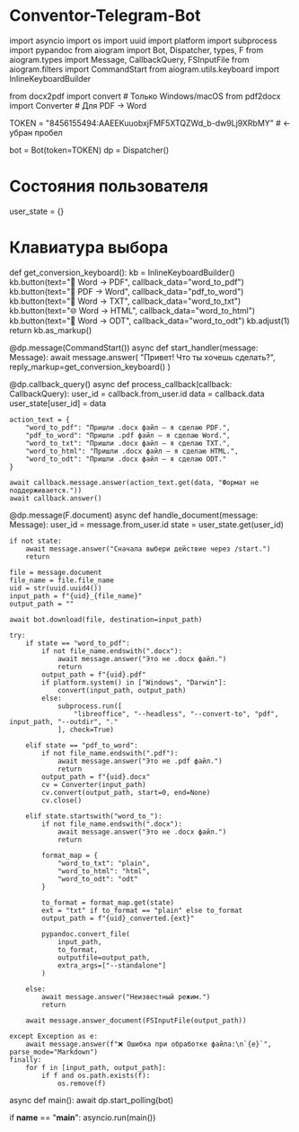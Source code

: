 # Conventor-Telegram-Bot
import asyncio
import os
import uuid
import platform
import subprocess
import pypandoc
from aiogram import Bot, Dispatcher, types, F
from aiogram.types import Message, CallbackQuery, FSInputFile
from aiogram.filters import CommandStart
from aiogram.utils.keyboard import InlineKeyboardBuilder

from docx2pdf import convert  # Только Windows/macOS
from pdf2docx import Converter  # Для PDF → Word

TOKEN = "8456155494:AAEEKuuobxjFMF5XTQZWd_b-dw9Lj9XRbMY"  # ← убран пробел

bot = Bot(token=TOKEN)
dp = Dispatcher()

# Состояния пользователя
user_state = {}

# Клавиатура выбора
def get_conversion_keyboard():
    kb = InlineKeyboardBuilder()
    kb.button(text="📄 Word → PDF", callback_data="word_to_pdf")
    kb.button(text="📑 PDF → Word", callback_data="pdf_to_word")
    kb.button(text="📝 Word → TXT", callback_data="word_to_txt")
    kb.button(text="🌐 Word → HTML", callback_data="word_to_html")
    kb.button(text="🧾 Word → ODT", callback_data="word_to_odt")
    kb.adjust(1)
    return kb.as_markup()

@dp.message(CommandStart())
async def start_handler(message: Message):
    await message.answer(
        "Привет! Что ты хочешь сделать?",
        reply_markup=get_conversion_keyboard()
    )

@dp.callback_query()
async def process_callback(callback: CallbackQuery):
    user_id = callback.from_user.id
    data = callback.data
    user_state[user_id] = data

    action_text = {
        "word_to_pdf": "Пришли .docx файл — я сделаю PDF.",
        "pdf_to_word": "Пришли .pdf файл — я сделаю Word.",
        "word_to_txt": "Пришли .docx файл — я сделаю TXT.",
        "word_to_html": "Пришли .docx файл — я сделаю HTML.",
        "word_to_odt": "Пришли .docx файл — я сделаю ODT."
    }

    await callback.message.answer(action_text.get(data, "Формат не поддерживается."))
    await callback.answer()

@dp.message(F.document)
async def handle_document(message: Message):
    user_id = message.from_user.id
    state = user_state.get(user_id)

    if not state:
        await message.answer("Сначала выбери действие через /start.")
        return

    file = message.document
    file_name = file.file_name
    uid = str(uuid.uuid4())
    input_path = f"{uid}_{file_name}"
    output_path = ""

    await bot.download(file, destination=input_path)

    try:
        if state == "word_to_pdf":
            if not file_name.endswith(".docx"):
                await message.answer("Это не .docx файл.")
                return
            output_path = f"{uid}.pdf"
            if platform.system() in ["Windows", "Darwin"]:
                convert(input_path, output_path)
            else:
                subprocess.run([
                    "libreoffice", "--headless", "--convert-to", "pdf", input_path, "--outdir", "."
                ], check=True)

        elif state == "pdf_to_word":
            if not file_name.endswith(".pdf"):
                await message.answer("Это не .pdf файл.")
                return
            output_path = f"{uid}.docx"
            cv = Converter(input_path)
            cv.convert(output_path, start=0, end=None)
            cv.close()

        elif state.startswith("word_to_"):
            if not file_name.endswith(".docx"):
                await message.answer("Это не .docx файл.")
                return

            format_map = {
                "word_to_txt": "plain",
                "word_to_html": "html",
                "word_to_odt": "odt"
            }

            to_format = format_map.get(state)
            ext = "txt" if to_format == "plain" else to_format
            output_path = f"{uid}_converted.{ext}"

            pypandoc.convert_file(
                input_path,
                to_format,
                outputfile=output_path,
                extra_args=["--standalone"]
            )

        else:
            await message.answer("Неизвестный режим.")
            return

        await message.answer_document(FSInputFile(output_path))

    except Exception as e:
        await message.answer(f"❌ Ошибка при обработке файла:\n`{e}`", parse_mode="Markdown")
    finally:
        for f in [input_path, output_path]:
            if f and os.path.exists(f):
                os.remove(f)

async def main():
    await dp.start_polling(bot)

if __name__ == "__main__":
    asyncio.run(main())
